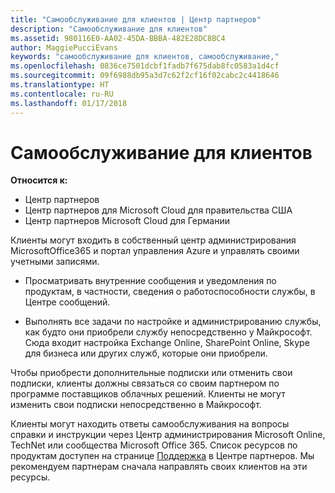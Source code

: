 ```yaml
---
title: "Самообслуживание для клиентов | Центр партнеров"
description: "Самообслуживание для клиентов"
ms.assetid: 980116E0-AA02-45DA-BBBA-482E28DC8BC4
author: MaggiePucciEvans
keywords: "самообслуживание для клиентов, самообслуживание,"
ms.openlocfilehash: 0836ce7501dcbf1fadb7f675dab8fc0583a1d4cf
ms.sourcegitcommit: 09f6988db95a3d7c62f2cf16f02cabc2c4418646
ms.translationtype: HT
ms.contentlocale: ru-RU
ms.lasthandoff: 01/17/2018
---
```

# <a name="customer-self-support"></a>Самообслуживание для клиентов

**Относится к:**

-  Центр партнеров
-  Центр партнеров для Microsoft Cloud для правительства США
-  Центр партнеров Microsoft Cloud для Германии

Клиенты могут входить в собственный центр администрирования MicrosoftOffice365 и портал управления Azure и управлять своими учетными записями.

-   Просматривать внутренние сообщения и уведомления по продуктам, в частности, сведения о работоспособности службы, в Центре сообщений.

-   Выполнять все задачи по настройке и администрированию службы, как будто они приобрели службу непосредственно у Майкрософт. Сюда входит настройка Exchange Online, SharePoint Online, Skype для бизнеса или других служб, которые они приобрели.

Чтобы приобрести дополнительные подписки или отменить свои подписки, клиенты должны связаться со своим партнером по программе поставщиков облачных решений. Клиенты не могут изменить свои подписки непосредственно в Майкрософт.

Клиенты могут находить ответы самообслуживания на вопросы справки и инструкции через Центр администрирования Microsoft Online, TechNet или сообщества Microsoft Office 365. Список ресурсов по продуктам доступен на странице [Поддержка](https://partnercenter.microsoft.com/partner/support) в Центре партнеров. Мы рекомендуем партнерам сначала направлять своих клиентов на эти ресурсы.

 

 



